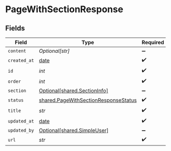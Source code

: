 # PageWithSectionResponse


## Fields

| Field                                                                                        | Type                                                                                         | Required                                                                                     | Description                                                                                  |
| -------------------------------------------------------------------------------------------- | -------------------------------------------------------------------------------------------- | -------------------------------------------------------------------------------------------- | -------------------------------------------------------------------------------------------- |
| `content`                                                                                    | *Optional[str]*                                                                              | :heavy_minus_sign:                                                                           | N/A                                                                                          |
| `created_at`                                                                                 | [date](https://docs.python.org/3/library/datetime.html#date-objects)                         | :heavy_check_mark:                                                                           | N/A                                                                                          |
| `id`                                                                                         | *int*                                                                                        | :heavy_check_mark:                                                                           | N/A                                                                                          |
| `order`                                                                                      | *int*                                                                                        | :heavy_check_mark:                                                                           | N/A                                                                                          |
| `section`                                                                                    | [Optional[shared.SectionInfo]](../../models/shared/sectioninfo.md)                           | :heavy_minus_sign:                                                                           | N/A                                                                                          |
| `status`                                                                                     | [shared.PageWithSectionResponseStatus](../../models/shared/pagewithsectionresponsestatus.md) | :heavy_check_mark:                                                                           | N/A                                                                                          |
| `title`                                                                                      | *str*                                                                                        | :heavy_check_mark:                                                                           | N/A                                                                                          |
| `updated_at`                                                                                 | [date](https://docs.python.org/3/library/datetime.html#date-objects)                         | :heavy_check_mark:                                                                           | N/A                                                                                          |
| `updated_by`                                                                                 | [Optional[shared.SimpleUser]](../../models/shared/simpleuser.md)                             | :heavy_minus_sign:                                                                           | N/A                                                                                          |
| `url`                                                                                        | *str*                                                                                        | :heavy_check_mark:                                                                           | N/A                                                                                          |